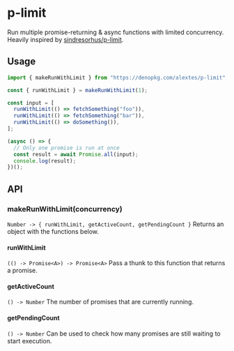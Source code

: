 # p-limit

Run multiple promise-returning & async functions with limited concurrency.
Heavily inspired by [sindresorhus/p-limit](https://github.com/sindresorhus/p-limit).

## Usage

```ts
import { makeRunWithLimit } from "https://denopkg.com/alextes/p-limit";

const { runWithLimit } = makeRunWithLimit(1);

const input = [
  runWithLimit(() => fetchSomething("foo")),
  runWithLimit(() => fetchSomething("bar")),
  runWithLimit(() => doSomething()),
];

(async () => {
  // Only one promise is run at once
  const result = await Promise.all(input);
  console.log(result);
})();
```

## API

### makeRunWithLimit(concurrency)
`Number -> { runWithLimit, getActiveCount, getPendingCount }`
Returns an object with the functions below.

#### runWithLimit
`(() -> Promise<A>) -> Promise<A>`
Pass a thunk to this function that returns a promise.

#### getActiveCount
`() -> Number`
The number of promises that are currently running.

#### getPendingCount
`() -> Number`
Can be used to check how many promises are still waiting to start execution.
